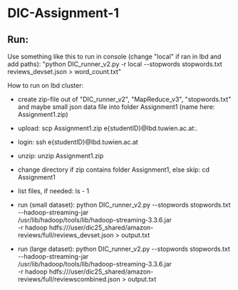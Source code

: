 # DIC-Assignment-1
## Run: 
Use something like this to run in console (change "local" if ran in lbd and add paths): 
"python DIC_runner_v2.py -r local --stopwords stopwords.txt reviews_devset.json > word_count.txt"

How to run on lbd cluster: 
- create zip-file out of "DIC_runner_v2", "MapReduce_v3", "stopwords.txt" and maybe small json data file into folder Assignment1 (name here: Assignment1.zip)
- upload: scp Assignment1.zip e{studentID}@lbd.tuwien.ac.at:. 
- login: ssh e{studentID}@lbd.tuwien.ac.at 
- unzip: unzip Assignment1.zip
- change directory if zip contains folder Assignment1, else skip: cd Assignment1
- list files, if needed: ls - 1
- run (small dataset): 
    python DIC_runner_v2.py --stopwords stopwords.txt --hadoop-streaming-jar \
    /usr/lib/hadoop/tools/lib/hadoop-streaming-3.3.6.jar \
    -r hadoop hdfs:///user/dic25_shared/amazon-reviews/full/reviews_devset.json > output.txt

- run (large dataset): 
    python DIC_runner_v2.py --stopwords stopwords.txt --hadoop-streaming-jar \
    /usr/lib/hadoop/tools/lib/hadoop-streaming-3.3.6.jar \
    -r hadoop hdfs:///user/dic25_shared/amazon-reviews/full/reviewscombined.json > output.txt
